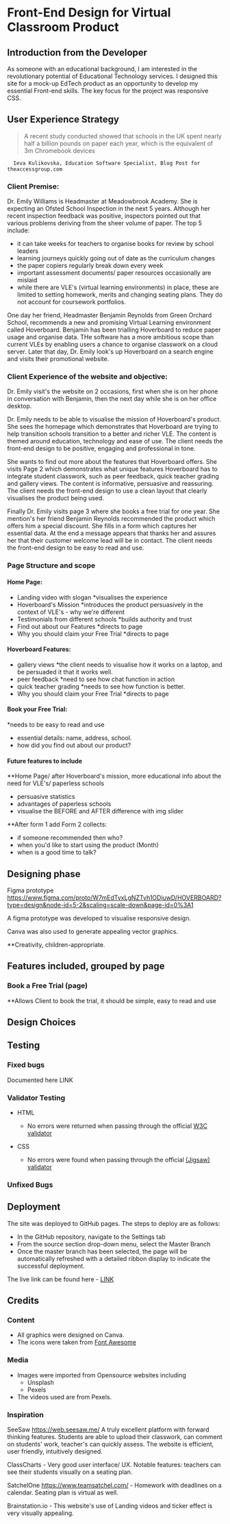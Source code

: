 # Front-End Design for Virtual Classroom Product 

## Introduction from the Developer
As someone with an educational background, I am interested in the revolutionary potential of Educational Technology services. I designed this site for a mock-up EdTech product as an opportunity to develop my essential Front-end skills. The key focus for the project was responsive CSS.

## User Experience Strategy 

> A recent study conducted showed that schools in the UK spent nearly half a billion pounds on paper each year, which is the equivalent of 3m Chromebook devices

      Ieva Kulikovska, Education Software Specialist, Blog Post for theaccessgroup.com

### Client Premise:
Dr. Emily Williams is Headmaster at Meadowbrook Academy. She is expecting an Ofsted School Inspection in the next 5 years. Although her recent inspection feedback was positive, inspectors pointed out that various problems deriving from the sheer volume of paper. The top 5 include:

- it can take weeks for teachers to organise books for review by school leaders
- learning journeys quickly going out of date as the curriculum changes
- the paper copiers regularly break down every week
- important assessment documents/ paper resources occasionally are mislaid
- while there are VLE's (virtual learning environments) in place, these are limited to setting homework, merits and changing seating plans. They do not account for coursework portfolios.

One day her friend, Headmaster Benjamin Reynolds from Green Orchard School, recommends a new and promising Virtual Learning environment called Hoverboard. Benjamin has been trialling Hoverboard to reduce paper usage and organise data. THe software has a more ambitious scope than current VLEs by enabling users a chance to organise classwork on a cloud server. Later that day, Dr. Emily look's up Hoverboard on a search engine and visits their promotional website.

### Client Experience of the website and objective: 
Dr. Emily visit's the website on 2 occasions, first when she is on her phone in conversation with Benjamin, then the next day while she is on her office desktop.

Dr. Emily needs to be able to visualise the mission of Hoverboard's product. She sees the homepage which demonstrates that Hoverboard are trying to help transition schools transition to a better and richer VLE. The content is themed around education, technology and ease of use. The client needs the front-end design to be positive, engaging and professional in tone.

She wants to find out more about the features that Hoverboard offers. She visits Page 2 which demonstrates what unique features Hoverboard has to integrate student classwork, such as peer feedback, quick teacher grading and gallery views. The content is informative, persuasive and reassuring. The client needs the front-end design to use a clean layout that clearly visualises the product being used.

Finally Dr. Emily visits page 3 where she books a free trial for one year. She mention's her friend Benjamin Reynolds recommended the product which offers him a special discount. She fills in a form which captures her essential data. At the end a message appears that thanks her and assures her that their customer welcome lead will be in contact. The client needs the front-end design to be easy to read and use.

### Page Structure and scope

#### Home Page:

- Landing video with slogan *visualises the experience
- Hoverboard's Mission *introduces the product persuasively in the context of VLE's - why we're different
- Testimonials from different schools 
*builds authority and trust
- Find out about our Features *directs to page
- Why you should claim your Free Trial *directs to page

#### Hoverboard Features:

- gallery views 
*the client needs to visualise how it works on a laptop, and be persuaded it that it works well.
- peer feedback 
*need to see how chat function in action
- quick teacher grading *needs to see how function is better.
- Why you should claim your Free Trial 
*directs to page

#### Book your Free Trial:

*needs to be easy to read and use
- essential details: name, address, school.
- how did you find out about our product?

#### Future features to include

**Home Page/ after Hoverboard's mission, more educational info about the need for VLE's/ paperless schools
- persuasive statistics
- advantages of paperless schools
- visualise the BEFORE and AFTER difference with img slider 

**After form 1 add Form 2 collects:
- if someone recommended then who?
- when you'd like to start using the product (Month)
- when is a good time to talk?


## Designing phase

Figma prototype https://www.figma.com/proto/W7mEdTvxLgNZTvh1ODiuwD/HOVERBOARD?type=design&node-id=5-2&scaling=scale-down&page-id=0%3A1

A figma prototype was developed to visualise responsive design. 

Canva was also used to generate appealing vector graphics.

**Creativity, children-appropriate.

## Features included, grouped by page







### Book a Free Trial (page)
**Allows Client to book the trial, it should be simple, easy to read and use

## Design Choices





## Testing

### Fixed bugs
Documented here LINK

### Validator Testing

- HTML
  - No errors were returned when passing through the official [W3C validator](LINK)

- CSS
  - No errors were found when passing through the official [(Jigsaw) validator](LINK)

### Unfixed Bugs

## Deployment

The site was deployed to GitHub pages. The steps to deploy are as follows:

- In the GitHub repository, navigate to the Settings tab
- From the source section drop-down menu, select the Master Branch
- Once the master branch has been selected, the page will be automatically refreshed with a detailed ribbon display to indicate the successful deployment.

The live link can be found here - [LINK](LINK)

## Credits

### Content

- All graphics were designed on Canva.
- The icons were taken from [Font Awesome](https://fontawesome.com/)

### Media

- Images were imported from Opensource websites including
  - Unsplash
  - Pexels
- The videos used are from Pexels.

### Inspiration
SeeSaw https://web.seesaw.me/ A truly excellent platform with forward thinking features. Students are able to upload their classwork, can comment on students' work, teacher's can quickly assess. The website is efficient, user friendly, intuitively designed.

ClassCharts - Very good user interface/ UX. Notable features: teachers can see their students visually on a seating plan.

SatchelOne https://www.teamsatchel.com/ - Homework with deadlines on a calendar. Seating plan is virtual as well.

Brainstation.io - This website's use of Landing videos and ticker effect is very visually appealing.
